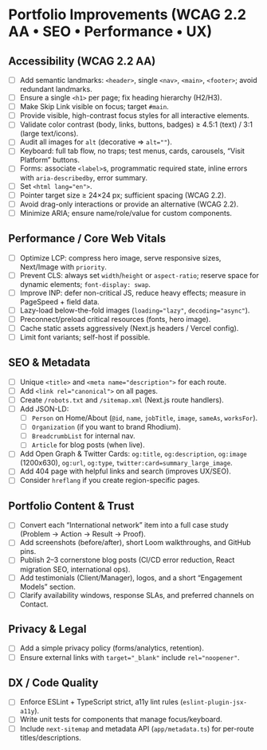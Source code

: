 # Portfolio Improvements (WCAG 2.2 AA • SEO • Performance • UX)

## Accessibility (WCAG 2.2 AA)
- [ ] Add semantic landmarks: `<header>`, single `<nav>`, `<main>`, `<footer>`; avoid redundant landmarks.
- [ ] Ensure a single `<h1>` per page; fix heading hierarchy (H2/H3).
- [ ] Make Skip Link visible on focus; target `#main`.
- [ ] Provide visible, high-contrast focus styles for all interactive elements.
- [ ] Validate color contrast (body, links, buttons, badges) ≥ 4.5:1 (text) / 3:1 (large text/icons).
- [ ] Audit all images for `alt` (decorative => `alt=""`).
- [ ] Keyboard: full tab flow, no traps; test menus, cards, carousels, “Visit Platform” buttons.
- [ ] Forms: associate `<label>`s, programmatic required state, inline errors with `aria-describedby`, error summary.
- [ ] Set `<html lang="en">`.
- [ ] Pointer target size ≥ 24×24 px; sufficient spacing (WCAG 2.2).
- [ ] Avoid drag-only interactions or provide an alternative (WCAG 2.2).
- [ ] Minimize ARIA; ensure name/role/value for custom components.

## Performance / Core Web Vitals
- [ ] Optimize LCP: compress hero image, serve responsive sizes, Next/Image with `priority`.
- [ ] Prevent CLS: always set `width`/`height` or `aspect-ratio`; reserve space for dynamic elements; `font-display: swap`.
- [ ] Improve INP: defer non-critical JS, reduce heavy effects; measure in PageSpeed + field data.
- [ ] Lazy-load below-the-fold images (`loading="lazy"`, `decoding="async"`).
- [ ] Preconnect/preload critical resources (fonts, hero image).
- [ ] Cache static assets aggressively (Next.js headers / Vercel config).
- [ ] Limit font variants; self-host if possible.

## SEO & Metadata
- [ ] Unique `<title>` and `<meta name="description">` for each route.
- [ ] Add `<link rel="canonical">` on all pages.
- [ ] Create `/robots.txt` and `/sitemap.xml` (Next.js route handlers).
- [ ] Add JSON-LD:
  - [ ] `Person` on Home/About (`@id`, `name`, `jobTitle`, `image`, `sameAs`, `worksFor`).
  - [ ] `Organization` (if you want to brand Rhodium).
  - [ ] `BreadcrumbList` for internal nav.
  - [ ] `Article` for blog posts (when live).
- [ ] Add Open Graph & Twitter Cards: `og:title`, `og:description`, `og:image` (1200x630), `og:url`, `og:type`, `twitter:card=summary_large_image`.
- [ ] Add 404 page with helpful links and search (improves UX/SEO).
- [ ] Consider `hreflang` if you create region-specific pages.

## Portfolio Content & Trust
- [ ] Convert each “International network” item into a full case study (Problem → Action → Result → Proof).
- [ ] Add screenshots (before/after), short Loom walkthroughs, and GitHub pins.
- [ ] Publish 2–3 cornerstone blog posts (CI/CD error reduction, React migration SEO, international ops).
- [ ] Add testimonials (Client/Manager), logos, and a short “Engagement Models” section.
- [ ] Clarify availability windows, response SLAs, and preferred channels on Contact.

## Privacy & Legal
- [ ] Add a simple privacy policy (forms/analytics, retention).
- [ ] Ensure external links with `target="_blank"` include `rel="noopener"`.

## DX / Code Quality
- [ ] Enforce ESLint + TypeScript strict, a11y lint rules (`eslint-plugin-jsx-a11y`).
- [ ] Write unit tests for components that manage focus/keyboard.
- [ ] Include `next-sitemap` and metadata API (`app/metadata.ts`) for per-route titles/descriptions.
